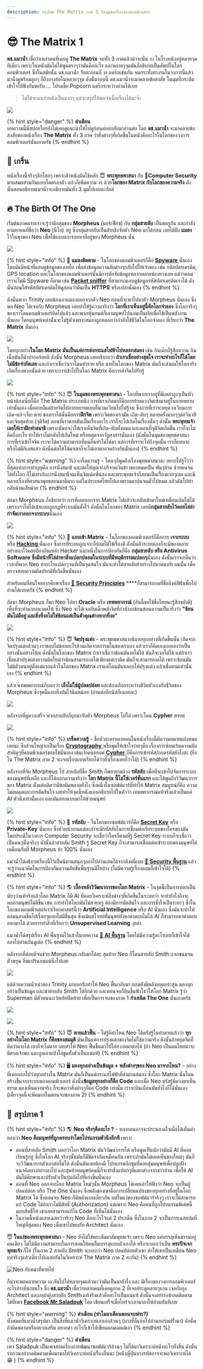 ```yaml
---
description: สรุปปม The Matrix ภาค 1 ในมุมของโลกของคอมพิวเตอร์
---
```


# 😎 The Matrix 1

**ดช.แมวน้ำ** เชื่อว่าเหล่าคนที่เคยดู **The Matrix** จบทั้ง 3 ภาคแล้วน่าจะนั่น งง ในโรงหนังอยู่หลายจุดทีเดียว เพราะในหนังมันไม่ได้พูดตรงๆว่ามันคืออะไร และหลายๆจุดมันก็อธิบายเป็นศัพท์ในโลกคอมพิวเตอร์ ซึ่งในสมัยนั้น ดช.แมวน้ำ วัยละอ่อนก็ งง แดร๊กเช่นกัน จนกระทั้งทำงานในวงการนี้แล้วมานั่งดูพร้อมลูกๆ ก็ถึงบางอ้อในหลายๆจุด ดังนั้นรอบนี้ ดช.แมวน้ำจะมาคลายข้อสงสัย ในมุมที่กระป๋มเข้าใจให้ฟังกันขอรับ ... โปรดซื้อ Popcorn แดร๊กระหว่างอ่านได้เบย

> ไม่ได้จะมาเล่าหนังเป็นฉากๆ แต่จะสรุปให้พอจำเนื้อเรื่องได้นะจ๊ะ

![](../../.gitbook/assets/image%20%281050%29.png)

{% hint style="danger" %}
**คำเตือน**  
บทความนี้มีสปอยใครยังไม่เคยดูแนะนำให้ไปดูก่อนค่อยกลับมาอ่านต่อ โดย **ดช.แมวน้ำ** จะมาคลายข้อสงสัยของหนังเรื่อง **The Matrix** ทั้ง 3 ภาค ว่าสิ่งต่างๆที่เกิดขึ้นในหนังคืออะไรในโลกของวงการคอมพิวเตอร์นั่นเองครัช
{% endhint %}

## 🎉 เกริ่น

หนังเรื่องนี้จริงๆลึกโฮกๆ เพราะตัวหนังมันใช้หลัก 😇 **พระพุทธศาสนา** กับ 🔐**Computer Security** มาผสมผสานกันแบบโคตรลงตัว แล้วก็เพิ่มความ งง ด้วย**โลกของ Matrix กับโลกของความจริง** ดังนั้นตอนอธิบายแมวน้ำจะอธิบายมันทั้ง 3 มุมไปเลยละกัลล์

## 🔥 The Birth Of The One

เริ่มต้นภาคแรกเราจะรู้ว่ามีกลุ่มของ **Morpheus** \(มอร์เฟียซ\) กับ **กลุ่มสายลับ** เป็นศตรูกัน และกำลังตามหาคนที่ชื่อว่า **Neo** \(นีโอ\) อยู่ ซึ่งกลุ่มสายลับเป็นฝ่ายชิงจับตัว Neo มาได้ก่อน เลยได้ฝัง **แมลง** ไว้ในพุงของ Neo เพื่อใช้แอบแกะรอยหาที่อยู่ของ Morpheus นั่น

![](../../.gitbook/assets/image%20%281048%29.png)

{% hint style="info" %}
🔐 **แมลงติดตาม** - ในโลกของคอมพิวเตอร์ก็คือ [**Spyware** ](https://en.wikipedia.org/wiki/Spyware)นั่นเอง โดยมันมีหน้าที่แอบดูข้อมูลของเหยื่อ เพื่อส่งข้อมูลความลับต่างๆกลับไปให้เจ้าของ เช่น รหัสบัตรเครดิต, GPS location และในโลกของคอมพิวเตอร์นั้นมีการดักจับข้อมูลหลากหลายช่องทางเลย แม้ว่าคอมเราจะไม่มี Spyware ก็ตาม เช่น [**Packet sniffer**](https://en.wikipedia.org/wiki/Sniffing_attack) ที่สามารถแอบดูข้อมูลรหัสบัตรเครดิตเราได้ ดังนั้นก่อนใส่รหัสบัตรเครดิตให้ดูก่อนว่ามันเป็น **HTTPS** หรือเปล่านั่นเอง
{% endhint %}

ดังนั้นพวก Trinity เลยต้องเอาแมลงออกจากตัว Neo ก่อนที่จะพาไปหาตัว Morpheus นั่นเอง ซึ่งพอ Neo ได้เจอกับ Morpheus เลยทำให้รู้ความจริงว่า **โลกที่เราเห็นอยู่นี้คือโลกจำลอง** ซึ่งโลกจริงๆของเราโดนคอมพิวเตอร์ยึดไปแล้ว และพวกหุ่นยนต์ก็เอามนุษย์ไปนอนเป็นผักเพื่อใช้เป็นพลังงานนั่นเอง โดยมนุษย์เหล่านั้นจะไม่รู้ตัวเพราะสมองถูกหลอกว่ากำลังใช้ชีวิตในโลกจำลอง ที่เรียกว่า **The Matrix** นั่นเอง

![](../../.gitbook/assets/image%20%281057%29.png)

โดยทุกอย่าง**ในโลก Matrix มันเป็นแค่การส่งกระแสไฟฟ้าไปหลอกสมอง** เช่น กินเค๊กก็รู้สึกหวาน กินเนื้อมันก็ฉ่ำปากอร่อยดี ดังนั้น Morpheus เลยอธิบายว่า **ถ้าเราเชื่ออย่างสุดใจ เราจะทำอะไรก็ได้โดยไม่มีข้อจำกัดเลย** และถ้าเราเชื่อว่าเราโดนทำราย หรือ ตายในโลกของ Matrix มันก็จะส่งผลให้โลกจริงเกิดเรื่องพวกนั้นด้วย เพราะการเข้าไปในโลก Matrix คือการส่งจิตไปรับรู้

![](../../.gitbook/assets/image%20%281049%29.png)

{% hint style="info" %}
😇 **ในมุมของพระพุทธศาสนา** - โลกที่พวกเราอยู่ที่มีเหล่าลุงๆเป็นหัวหน้าห้องเนี่ยก็คือ The Matrix ประเภทนึง การที่เราเกิดมาก็คือการย้ายดวงจิตเข้ามาอยู่ในกายหยาบเท่านั้นเอง เมื่อตายก็แค่ย้ายจิตไปกายหยาบแบบอื่นวนเวียนไปไม่รู้จบ ซึ่งการที่เราจะหยุดวงเวียนการ เกิด-แก่-เจ็บ-ตาย ของเราได้นั่นคือการ**ฝึกจิต** เพราะจิตของเรามัน เกิด-ดับๆ หลายครั้งมากๆๆต่อวินาที และจิตสุดท้าย \(จุติจิต\) ตอนที่เราตายมันเป็นเรื่องอะไร เราก็จะไปเกิดในเรื่องนั้นๆ ดังนั้น **พระพุทธเจ้าเลยให้เราฝึกทำสมาธิ** เพราะมันทจะำให้เราเห็นจิตที่เกิด-ดับทั้งหมด และตอนที่จุติจิตเกิดขึ้น เราก็จะไม่คิดถึงอะไร ทำให้เราไม่กลับไปเกิดใหม่ หรือหลุดจากวัฏสงสารนั่นเอง \(ดังนั้นในมุมของพุทธศาสนา การที่เราเข้าใจจิต เราจะได้ความสามารถที่คนอื่นทำไม่ได้มา แต่การที่เราจะไปถึงจุดนั้น เราก็แทบจะหรือไม่มีกิเลสแล้ว ดังนั้นต่อให้ได้มาเขาก็จะไม่เอามาอวดอ้างกันนั่นเอง\)
{% endhint %}

{% hint style="warning" %}
เกร็ดความรู้ - ไหนๆก็พูดถึงเรื่องพุทธศาสนาละ อยากให้รู้ไว้ว่า ที่สุดแห่งการทำบุญคือ การนั่งสมาธิ และต่อให้คุณจะบริจาคเงินข้าวของหมดเป็น พันๆล้าน ช่วยคนจนได้ทั้งโลก ก็ไม่เท่ากับการนั่งสมาธิจนเห็นจิตเด้อพี่น้อง และพระพุทธเจ้าก็สอนเป็นเรื่องแรกๆเลย และมีหลายเรื่องที่ศาสนาพุทธสอนมาดีมาก แต่ในประเทศไทยไปเอาพรามมาปนจนมั่วไปหมด แล้วดันไปทำกลับด้านเสียด้วย
{% endhint %}

ต่อมา Morpheus ก็อธิบายว่า การที่เคยออกจาก Matrix ไปแล้วจะกลับเข้ามาใหม่เหมือนเดิมไม่ได้ เพราะเราไม่ได้เข้าแบบถูกกฎที่ระบบมันตั้งไว้ ดังนั้นในโลกของ Matrix เลยมี**กลุ่มสายลับไว้คอยไล่ล่ากำจัดเราออกจากระบบ**นั่นเอง

![](../../.gitbook/assets/image%20%281059%29.png)

{% hint style="info" %}
🔐 **แอบเข้า Matrix**  - ในโลกของคอมพิวเตอร์ก็คือการ **เจาะระบบ** หรือ [**Hacking** ](https://en.wikipedia.org/wiki/Security_hacker)นั่นเอง ซึ่งการที่ระบบถูกเจาะก็ย่อมไม่ใช่เรื่องดี ดังนั้นตัวระบบเองก็จะมีของหลายอย่างเอาไว้คอยป้องกันเหล่า Hacker และหนึ่งในการป้องกันก็คือ **กลุ่มสายลับ หรือ Antivirus Software ซึ่งมีหน้าที่ไล่ล่าหาสิ่งแปลกปลอมในระบบที่มีพฤติกรรมแปลกๆ**นั่นเอง ดังนั้นเราจะเห็นว่า เวลาที่พวก Neo ทำอะไรแปลกๆจนที่เป็นจุดสนใจ มันจะทำให้สายลับย้ายร่างไปหาคนบริเวณนั้น เพื่อตรวจสอบความผิดปรกติที่เกิดขึ้นนั่นเอง  
  
สำหรับคนที่สนใจอยากศึกษาเรื่อง [👶 **Security Principles**](https://www.saladpuk.com/basic/security101/security-principles) ****ก็สามารถกดที่ชื่อลิงค์สีฟ้าเพื่อไปอ่านได้เบยครัช
{% endhint %}

ถัดมา Morpheus ก็พา Neo ไปหา **Oracle** หรือ **เทพพยากรณ์** \(อันนี้ขอใช้ชื่อไทยนะรู้สึกขลังดี\) เพื่อที่จะทำนายอนาคตให้ ซึ่ง Neo จะได้เจอกับเด็กพลังจิตที่กำลังงอช้อนสอนความเป็นจริงว่า **"ช้อนมันไม่มีอยู่ และสิ่งที่งอไม่ใช่ช้อนแต่เป็นตัวคุณต่างหากที่งอ"**

![](../../.gitbook/assets/image%20%281056%29.png)

{% hint style="info" %}
😇 **จิตปรุงแต่ง** - พระพุทธศาสนาอธิบายทุกอย่างที่เกิดขึ้นนั้น เกิดจากจิตปรุงแต่งล้วนๆ เราชอบไม่ชอบอะไรล้วนเกิดจากการมโนของเราเอง แล้วเราก็คิดเองเออเองว่าเป็นอย่างนั้นอย่างโน้น ดังนั้นในโลกของ Matrix ถ้าเราเชื่อว่าช้อนมันงอไม่ได้ มันก็จะงอไม่ได้ แต่ถ้าเราเชื่อแล้วปรุงแต่งความคิดใหม่ว่าช้อนสามารถงอได้เพียงแค่เราคิด มันก็จะสามารถงอได้ เพราะช้อนมันไม่มีตัวตนอยู่ตั้งแต่แรกแล้วในโลกของ Matrix เราแค่โดนมันหลอกให้ปรุงแต่ง แล้วเชื่อตามเท่านั้นเอง
{% endhint %}

แล้วเจ๊เทพพยากรณ์ก็บอกว่า **เอ็งไม่ใช่ผู้ปลดปล่อย** และต้องเลือกระหว่างชีวิตตัวเองกับชีวิตของ Morpheus ซึ่งจุดนี้แอบทิ้งปมไว้นิดหน่อย \(อ่านต่ออีกนิสก็เฉลยละ\)

![](../../.gitbook/assets/image%20%281052%29.png)

หลังจากที่ดูดวงเสร็จ พวกสายลับก็บุกมาจับตัว Morpheus ไปได้ เพราะโดน **Cypher** ทรยศ

![](../../.gitbook/assets/image%20%281060%29.png)

{% hint style="info" %}
**เกร็ดความรู้**  - ชื่อตัวละครหลายคนในหนังเรื่องนี้มีความหมายแฝงหมดเลยนะ ซึ่งส่วนใหญ่จะเป็นเรื่อง [**Cryptography** ](https://en.wikipedia.org/wiki/Cryptography)หรือพูดให้เข้าใจง่ายๆคือ เรื่องการซ่อนเร้นความลับสำคัญๆที่คอมพิวเตอร์ชอบใช้นั่นเอง เช่นเจ้าคนทรยศ [**Cypher** ](https://en.wikipedia.org/wiki/Cipher)ก็คือการเข้ารหัส/ถอดรหัสยังไงล่ะ \(ยิ่งใน The Matrix ภาค 2 จะเจอเรื่องแบบเรียกได้ว่าทั้งเรื่องเลยก็ว่าได้\)
{% endhint %}

หลังจากที่จับ Morpheus ไป สายลับที่ชื่อ Smith ก็พยายามล้วง **รหัสลับ** เพื่อที่จะเข้าไปจัดการระบบของมนุษย์ที่เหลือ และก็ได้บอกความจริงว่า **โลก Matrix นี้ไม่ใช่เวอร์ชั่นแรก** และได้พูดถึงวิวัฒนาการของ Matrix ตั้งแต่อดีตว่ามีข้อผิดพลาดยังไง ซึ่งหนึ่งในซอฟต์แวร์ที่ทำให้ Matrix สมบูรณ์ก็คือ ความไม่สมดุลและการตัดสินใจ เลยทำให้จุดนี้หนังแอบอธิบายไปในตัวว่า เทพพยากรณ์แท้จริงแล้วเป็นแค่ AI ตัวนึงเท่านั้นเอง และมันออกแบบมาให้ช่วยมนุษย์

![](../../.gitbook/assets/image%20%281054%29.png)

{% hint style="info" %}
🔐 **รหัสลับ** - ในโลกของซอฟต์แวร์ก็คือ [**Secret Key**](https://www.saladpuk.com/basic/security101#undefined-4) หรือ **Private-Key** นั่นเอง ซึ่งหัวหน้ายานแต่ละลำจะมีรหัสลับในการเชื่อมต่อกับระบบของใครของมัน โดยปรกติในวงการ Computer Security จะเชื่อว่าใครก็ตามที่รู้ Secret Key ระบบก็จะเชื่อว่าเป็นคนๆนั้นจริงๆ ดังนั้นถ้าสายลับ Smith รู้ Secret Key ก็จะสามารถเชื่อมต่อเข้าระบบของมนุษย์ได้เหมือนกับที่ Morpheus ทำ 100% นั่นเอง

แมวน้ำได้อธิบายเรื่องนี้ไว้เป็นนิทานสนุกๆลองไปอ่านเล่นได้จากลิงค์นี้เบย [👦 **Security พื้นฐาน**](https://www.saladpuk.com/basic/security101) แล้วจะรู้ว่าแนวคิดในการป้องกันความลับขั้นพื้นฐานมีไยบ้าง \(ไม่มีความรู้เรื่องคอมก็เข้าใจได้\)
{% endhint %}

{% hint style="info" %}
🌎 **เบื้องหลังวิวัฒนาการของโลก Matrix** -  ในจุดนี้เป็นการบอกเป็นนัยๆว่าแท้จริงแล้วโลก Matrix ก็มี AI ที่คอยวิเคราะห์สิ่งต่างๆที่เกิดขึ้นในระบบว่า จะทำยังไงถึงจะหลอกมนุษย์ได้ดีขึ้น เช่น การทำให้โลกมันไม่สวยหรู ต้องมีการตัดสินใจ และการชั่งใจเป็นระยะๆ ซึ่งในโลกของคอมพิวเตอร์เราเรียกศาสตร์นี้ว่า **Artificial Intelligence** หรือ AI นั่นเอง ซึ่งมันจะทำให้คอมฉลาดขึ้นไปเรื่อยๆแบบไม่มีสิ้นสุด ซึ่งแม้แต่โจทย์ที่มนุษย์ยังหาคำตอบไม่ได้ AI ก็สามารถหาคำตอบออกมาได้ ด้วยการทำสิ่งที่เรียกว่า **Unsupervised Learning** งุยล่า  
  
แมวน้ำได้สรุปเรื่อง AI พื้นฐานไว้แล้วในบทความ [👶 **AI พื้นฐาน**](https://www.saladpuk.com/basic/ai) โดยไม่มีความรู้อะไรเลยก็เข้าใจได้ ลองไปอ่านกันดูเด้อ
{% endhint %}

หลังจากที่ต่อยตีจนช่วย Morpheus กลับมาได้ละ สุดท้าย Neo ก็โดนสายลับ Smith แจกขนมจนตัวพรุน อิ่มแปร้นอนแน่นิ่งไปเลย

![](../../.gitbook/assets/image%20%281055%29.png)

แต่ด้วยความน้ำเน่าของ Trinity มาบอกรักทำให้ Neo ฟื้นกลับมา แถมยังมีพลังหยุดกระสุน มองทุกอย่างเป็นข้อมูล และฆ่าสายลับ Smith ได้อีกด้วย และตอนจบก็บินขึ้นฟ้าโชว์ให้โลก Matrix รู้ว่า Superman มีตัวตนนะเว้ยเฮ้ยปิดท้าย เพื่อเป็นการจบของภาค 1 **กำเหนิด The One** นั่นเองครัช

![](../../.gitbook/assets/image%20%281058%29.png)

![](../../.gitbook/assets/image%20%281053%29.png)

{% hint style="info" %}
😇 **ตายแล้วฟื้น** - ไม่รู้อีท่าไหน Neo ได้ตรัสรู้ในท่าตายแล้วว่า **ทุกอย่างในโลก Matrix ก็คือของสมมุติ** มันเป็นแค่การปรุงแต่งของจิตไม่ใช่ความจริง ดังนั้นถ้าหยุดจิตที่คิดว่าตายได้ เขาก็จะไม่ตาย เลยทำให้ Neo ฟื้นขึ้นมาไปไล่ทวงหมาต่อได้ \(ถ้า Neo เป็นคนไทยน่าจะมีศาลเจ้าพ่อ และถูกเอาแป้งไล่ขูดทั้งตัวเป็นแน่แท้\)
{% endhint %}

{% hint style="info" %}
🖥️ **มองทุกอย่างเป็นข้อมูล + พลังต่างๆของ Neo มาจากไหน?** - อย่างที่เคยบอกไปว่าทุกอย่างใน Matrix มันก็เป็นแค่กระแสไฟฟ้าที่ส่งผ่านสมอง ซึ่งโลก Matrix นั้นโดนสร้างขึ้นจากระบบของคอมพิวเตอร์ ดังนั้น**ข้อมูลทุกอย่างก็คือ Code** และเมื่อ Neo ตรัสรู้มีดวงตาเห็นธรรม มองเห็นความจริง ก็จะพบว่าสิ่งต่างๆก็แค่ Code เท่านั้น เราจะบินเบือนมันยังไงก็ได้นั่นเอง \(เดี๋ยวจุดนี้จะพีคมากในตอนจบของภาค 2\)
{% endhint %}

## 💖 สรุปภาค 1

{% hint style="info" %}
🌎 **Neo จริงๆคืออะไร ?** - หลายคนอาจจะประหลาดใจเมื่อได้เห็นคำตอบว่า **Neo คือมนุษย์ที่ถูกครอบงำโดยโปรแกรมตัวนึงอีกที** เพราะ

* ตอนที่สายลับ Smith บอกว่าโลก Matrix มันวิวัฒนาการได้ หรือพูดเป็นนัยว่ามันมี AI ที่คอยเรียนรู้อยู่ ซึ่งในโลก AI จริงๆนั้นมันก็มีขีดจำกัดเหมือนกัน เพราะถ้ามันไม่เคยเห็นของใหม่ๆ มันก็จะวิวัฒนาการตัวเองต่อไม่ได้ ดังนั้นมันเลยต้องมี โปรแกรมอีกชุดที่คอยสุ่มมนุษย์เพื่อปลูกฝังแนวคิดบางอย่างลงไป และสุดท้ายมนุษย์คนนี้ก็จะทำสิ่งแปลกๆที่แตกต่างจากชาวบ้าน เพื่อให้ AI มันได้ศึกษาและปรับตัวเป็นรุ่นถัดไปที่เก่งขึ้นนั่นเอง
* ตอนที่ Neo ออกจากโลก Matrix ใหม่ๆนั้น Morpheus ได้เคยเล่าให้ฟังว่า Neo จะเป็นผู้ปลดปล่อย หรือ The One นั่นเอง ซึ่งพลังของเขาคือการเปลี่ยนแปลงของทุกอย่างที่อยู่ในโลก Matrix ได้ ซึ่งตอนจบ Neo ก็มีพลังแบบเดียวกัน แต่ในแง่ของซอฟต์แวร์จริงๆ เราจะไม่สามารถแก้ Code ได้ถ้าเราไม่มีสิทธิ์ \(Authorization\) แต่เพราะ Neo คือคนที่ถูกโปรแกรมพิเศษนี้มอบสิทธิ์ให้ เขาเลยสามารถแก้ไข Code ที่เห็นได้นั่นเอง
* ในภาคนี้หนังแอบเฉลยว่าจริงๆ Neo คืออะไรไว้แค่ 2 ประเด็น ซึ่งในภาค 2 จะเป็นการเฉลยปมที่ใหญ่ที่สุดของ Neo เมื่อเขาไปพบกับ Architect นั่นเอง

😇 **ในแง่ของพระพุทธศาสนา** - Neo ยังไม่ใช่พระสัมมาสัมพุทธเจ้า เพราะ Neo แค่บรรลุเห็นธรรมอยู่คนเดียว ไม่ได้มีความสามารถในการสอนให้คนอื่นบรรลุแบบตัวเองได้ หรือจะบอกว่าเป็น **พระปัจเจกพุทธเจ้า** ก็ได้ \(ในภาค 2 สายลับ Smith จะบอกว่า Neo ปลดปล่อยตัวเขา ทำให้เขาเป็นเหมือน Neo แต่จริงๆแล้วเดี๋ยวไปเฉลยกันในวิเคราะห์ The Matrix ภาค 2 ละกัน\)
{% endhint %}

![Neo &#xE01;&#xE31;&#xE1A;&#xE2B;&#xE21;&#xE32;&#xE17;&#xE35;&#xE48;&#xE2B;&#xE32;&#xE22;&#xE44;&#xE1B;](../../.gitbook/assets/image%20%281051%29.png)

ก็น่าจะพอคลายความ งง กันไปได้หลายจุดแล้วนะว่ามันเป็นมายังไง และ มีเรื่องของวงการคอมพิวเตอร์อะไรบ้างที่น่าสนใจ ซึ่ง **ดช.แมวน้ำ** เชื่อว่าหลายคนที่เคยดูภาค 2 ที่เจอประตูหลายๆบาน เจอกับลุง Architect และเหล่าฝูงสายลับ Smith แท้จริงแล้วคืออะไรเป็นแน่แท้ ดังนั้นจงอย่ารอช้ากดติดตามได้ที่เพจ [**Facebook Mr.Saladpuk**](https://www.facebook.com/mr.saladpuk/) โลด เขียนเสร็จเมื่อไหร่จะเอามาลงให้อ่านทันทีเบย

{% hint style="warning" %}
**คำเตือน \(ทำไมมาเตือนตอนจบฟระ?\)**  
ทั้งหมดที่แมวน้ำสรุปมา เป็นสิ่งที่แมวน้ำวิเคราะห์เอาเองล้วนๆ \(บางที่ก็แอบไปอ่านบอร์ดฝรั่งมา\) ดังนั้นถ้าผิดพลาดหรืออยากเสริม อยากด่า อะไรก็เข้าไปเขียนคอมเมนต์เอา
{% endhint %}

{% hint style="danger" %}
**คำเตือน**  
เพจ Saladpuk เป็นเพจสอนเรื่องการพัฒนาซอฟต์แวร์ล้วนๆ ไม่ได้มาวิเคราะห์หนังอะไรทั้งสิ้น ดังนั้นรบกวนอย่ากดติดตามเพื่อมาขอให้วิเคราะห์หนังเรื่องอื่นนะ \(หนังญี่ปุ่นบางรหัสอาจจะพอวิเคราะห์ได้ 😁 \)
{% endhint %}

